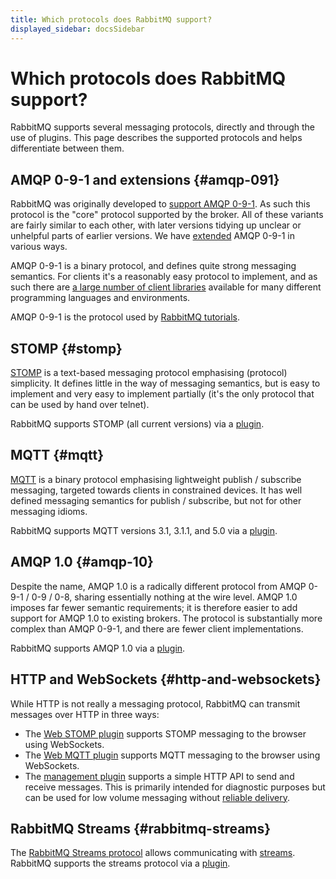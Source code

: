 ```yaml
---
title: Which protocols does RabbitMQ support?
displayed_sidebar: docsSidebar
---
```

<!--
Copyright (c) 2005-2024 Broadcom. All Rights Reserved. The term "Broadcom" refers to Broadcom Inc. and/or its subsidiaries.

All rights reserved. This program and the accompanying materials
are made available under the terms of the under the Apache License,
Version 2.0 (the "License”); you may not use this file except in compliance
with the License. You may obtain a copy of the License at

https://www.apache.org/licenses/LICENSE-2.0

Unless required by applicable law or agreed to in writing, software
distributed under the License is distributed on an "AS IS" BASIS,
WITHOUT WARRANTIES OR CONDITIONS OF ANY KIND, either express or implied.
See the License for the specific language governing permissions and
limitations under the License.
-->

# Which protocols does RabbitMQ support?

RabbitMQ supports several messaging protocols, directly and through the
use of plugins. This page describes the supported protocols and
helps differentiate between them.

## AMQP 0-9-1 and extensions {#amqp-091}

RabbitMQ was originally developed to [support AMQP 0-9-1](./protocol).
As such this protocol is the "core" protocol supported by
the broker. All of these variants are fairly similar to each other,
with later versions tidying up unclear or unhelpful parts of earlier
versions. We have [extended](./extensions) AMQP 0-9-1
in various ways.

AMQP 0-9-1 is a binary protocol, and defines quite strong
messaging semantics. For clients it's a reasonably easy
protocol to implement, and as such there
are [a large number of client libraries](./devtools) available for
many different programming languages and environments.

AMQP 0-9-1 is the protocol used by [RabbitMQ tutorials](/tutorials).


## STOMP {#stomp}

[STOMP](http://stomp.github.io/) is a text-based
messaging protocol emphasising (protocol) simplicity. It
defines little in the way of messaging semantics, but is
easy to implement and very easy to implement partially (it's
the only protocol that can be used by hand over telnet).

RabbitMQ supports STOMP (all current versions) via
a [plugin](./stomp).


## MQTT {#mqtt}

[MQTT](http://mqtt.org/) is a binary protocol
emphasising lightweight publish / subscribe messaging,
targeted towards clients in constrained devices. It has
well defined messaging semantics for publish / subscribe,
but not for other messaging idioms.

RabbitMQ supports MQTT versions 3.1, 3.1.1, and 5.0 via a [plugin](./mqtt).


## AMQP 1.0 {#amqp-10}

Despite the name, AMQP 1.0 is a radically different protocol from
AMQP 0-9-1 / 0-9 / 0-8, sharing essentially nothing at the wire
level. AMQP 1.0 imposes far fewer semantic requirements; it is
therefore easier to add support for AMQP 1.0 to existing
brokers. The protocol is substantially more complex than AMQP 0-9-1,
and there are fewer client implementations.

RabbitMQ supports AMQP 1.0 via a [plugin](./plugins).


## HTTP and WebSockets {#http-and-websockets}

While HTTP is not really a messaging protocol,
RabbitMQ can transmit messages over HTTP in three ways:

 * The [Web STOMP plugin](./web-stomp) supports STOMP
   messaging to the browser using WebSockets.
 * The [Web MQTT plugin](./web-mqtt) supports MQTT
   messaging to the browser using WebSockets.
 * The [management plugin](./management) supports a
   simple HTTP API to send and receive messages. This is primarily
   intended for diagnostic purposes but can be used for low volume
   messaging without [reliable delivery](./reliability).

## RabbitMQ Streams {#rabbitmq-streams}

The [RabbitMQ Streams protocol](https://github.com/rabbitmq/rabbitmq-server/blob/v3.10.x/deps/rabbitmq_stream/docs/PROTOCOL.adoc) allows communicating with [streams](./streams).
RabbitMQ supports the streams protocol via a [plugin](./stream).
